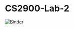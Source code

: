 # CS2900-Lab-2

[![Binder](https://mybinder.org/badge_logo.svg)](https://mybinder.org/v2/gh/hughshanahan/CS2900-Lab-2/master)

